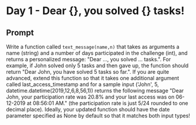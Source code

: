 # Day 1 - Dear {}, you solved {} tasks!

## Prompt

Write a function called `text_message(name,n)` that takes as arguments a name (string) and a number of days participated in the challenge (int), and returns a personalized message: "Dear ..., you solved ... tasks.". For example, if John solved only 5 tasks and then gave up, the function should return "Dear John, you have solved 5 tasks so far.".
If you are quite advanced, extend this function so that it takes one additional argument called last_access_timestamp and for a sample input ('John', 5, datetime.datetime(2019,12,6,8,56,1)) returns the following message "Dear John, your participation rate was 20.8% and your last access was on 06-12-2019 at 08:56:01 AM." (the participation rate is just 5/24 rounded to one decimal place). Ideally, your updated function should have the date parameter specified as None by default so that it matches both input types!

